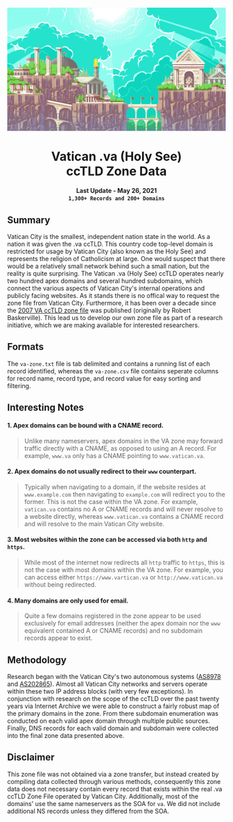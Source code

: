 <p align="center">
<img src="church.gif">
  <h1 align="center">Vatican .va (Holy See)<br>ccTLD Zone Data</h1>
    <h4 align="center">Last Update - May 26, 2021<br><code>1,300+ Records and 200+ Domains</code></h4>
</p>

## Summary

Vatican City is the smallest, independent nation state in the world. As a nation it was given the .va ccTLD. This country code top-level domain is restricted for usage by Vatican City (also known as the Holy See) and represents the religion of Catholicism at large. One would suspect that there would be a relatively small network behind such a small nation, but the reality is quite surprising. The Vatican .va (Holy See) ccTLD operates nearly two hundred apex domains and several hundred subdomains, which connect the various aspects of Vatican City's internal operations and publicly facing websites. As it stands there is no offical way to request the zone file from Vatican City. Furthermore, it has been over a decade since the [2007 VA ccTLD zone file](https://web.archive.org/web/20080119124048/http://www.robert.net/ccTLD/VA) was published (originally by Robert Baskerville). This lead us to develop our own zone file as part of a research initiative, which we are making available for interested researchers. 

## Formats

The `va-zone.txt` file is tab delimited and contains a running list of each record identified, whereas the `va-zone.csv` file contains seperate columns for record name, record type, and record value for easy sorting and filtering. 

## Interesting Notes

#### 1. Apex domains can be bound with a CNAME record.

>Unlike many nameservers, apex domains in the VA zone may forward traffic directly with a CNAME, as opposed to using an A record. For example, `www.va` only has a CNAME pointing to `www.vatican.va`.

#### 2. Apex domains do not usually redirect to their `www` counterpart.

> Typically when navigating to a domain, if the website resides at `www.example.com` then navigating to `example.com` will redirect you to the former. This is not the case within the VA zone. For example, `vatican.va` contains no A or CNAME records and will never resolve to a website directly, whereas `www.vatican.va` contains a CNAME record and will resolve to the main Vatican City website. 

#### 3. Most websites within the zone can be accessed via both `http` and `https`.

>While most of the internet now redirects all `http` traffic to `https`, this is not the case with most domains within the VA zone. For example, you can access either `https://www.vartican.va` or `http://www.vatican.va` without being redirected. 

#### 4. Many domains are only used for email.

>Quite a few domains registered in the zone appear to be used exclusively for email addresses (neither the apex domain nor the `www` equivalent contained A or CNAME records) and no subdomain records appear to exist. 

## Methodology

Research began with the Vatican City's two autonomous systems ([AS8978](https://bgp.he.net/AS8978) and [AS202865](https://bgp.he.net/AS202865)). Almost all Vatican City networks and servers operate within these two IP address blocks (with very few exceptions). In conjunction with research on the scope of the ccTLD over the past twenty years via Internet Archive we were able to construct a fairly robust map of the primary domains in the zone. From there subdomain enumeration was conducted on each valid apex domain through multiple public sources. Finally, DNS records for each valid domain and subdomain were collected into the final zone data presented above. 

## Disclaimer

This zone file was not obtained via a zone transfer, but instead created by compiling data collected through various methods, consequently this zone data does not necessary contain every record that exists within the real .va ccTLD Zone File operated by Vatican City. Additionally, most of the domains' use the same nameservers as the SOA for `va`. We did not include additional NS records unless they differed from the SOA. 
